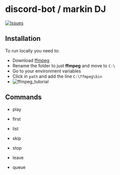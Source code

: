 # discord-bot / markin DJ
<p>
  <a href="https://github.com/colantuomo/discord-bot/issues">
    <img alt="Issues" src="https://img.shields.io/github/issues/colantuomo/discord-bot?style=for-the-badge?color=%2323d18c&style=for-the-badge&colorA=1C1D27">
  </a>
</p>

## Installation

To run locally you need to: 
- Download [ffmpeg](https://www.ffmpeg.org/download.html)
- Rename the folder to just **ffmpeg** and move to `C:\`
- Go to your environment variables
- Click in `path` and add the line `C:\ffmpeg\bin`
- ![ffmpeg_tutorial](https://i.ibb.co/cbwDKrh/ffmpeg-tuto.png)

  

## Commands

- play

- first

- list

- skip

- stop

- leave

- queue
